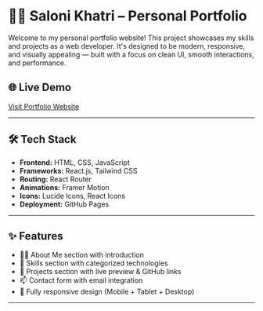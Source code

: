 # 👩‍💻 Saloni Khatri – Personal Portfolio

Welcome to my personal portfolio website! This project showcases my skills and projects as a web developer. It's designed to be modern, responsive, and visually appealing — built with a focus on clean UI, smooth interactions, and performance.

## 🌐 Live Demo

[Visit Portfolio Website](https://your-portfolio-link.com)

---

## 🛠️ Tech Stack

- **Frontend:** HTML, CSS, JavaScript
- **Frameworks:** React.js, Tailwind CSS
- **Routing:** React Router
- **Animations:** Framer Motion
- **Icons:** Lucide Icons, React Icons
- **Deployment:** GitHub Pages

---

## ✨ Features

- 🧑‍💼 About Me section with introduction
- 🧰 Skills section with categorized technologies
- 📂 Projects section with live preview & GitHub links
- 📫 Contact form with email integration
- 📱 Fully responsive design (Mobile + Tablet + Desktop)



---

